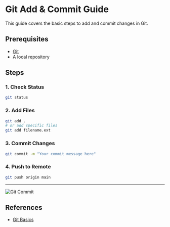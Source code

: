 # Git Add & Commit Guide

This guide covers the basic steps to add and commit changes in Git.

## Prerequisites
- [Git](https://git-scm.com/)
- A local repository

## Steps

### 1. Check Status
```bash
git status
```

### 2. Add Files
```bash
git add .
# or add specific files
git add filename.ext
```

### 3. Commit Changes
```bash
git commit -m "Your commit message here"
```

### 4. Push to Remote
```bash
git push origin main
```

---

![Git Commit](https://miro.medium.com/v2/resize:fit:1400/format:webp/1*8ZQ5FQ2QK7Qw1QK7Qw1QKQ.png)

## References
- [Git Basics](https://www.atlassian.com/git/tutorials/saving-changes)
